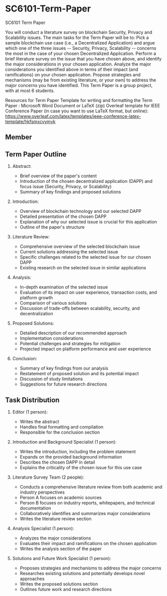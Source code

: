 
# SC6101-Term-Paper

SC6101 Term Paper

You will conduct a literature survey on blockchain Security, Privacy and Scalability issues. The main tasks for the Term Paper will be to:
Pick a sample blockchain use case (i.e., a Decentralized Application) and argue which one of the three issues -- Security, Privacy, Scalability -- concerns the most in the case of your chosen Decentralized Application.
Perform a brief literature survey on the issue that you have chosen above, and identify the major considerations in your chosen application.
Analyze the major considerations you identified above in terms of their impact (and ramifications) on your chosen application.
Propose strategies and mechanisms (may be from existing literature, or your own) to address the major concerns you have identified.
This Term Paper is a group project, with at most 6 students.

Resources for Term Paper
Template for writing and formatting the Term Paper : Microsoft Word Document or LaTeX (zip)
Overleaf template for IEEE Conference Paper (in case you want to use LaTeX format, but online):
https://www.overleaf.com/latex/templates/ieee-conference-latex-template/hkfsmxcvymyk

## Member

## Term Paper Outline

1. Abstract:
   - Brief overview of the paper's content
   - Introduction of the chosen decentralized application (DAPP) and focus issue (Security, Privacy, or Scalability)
   - Summary of key findings and proposed solutions

2. Introduction:
   - Overview of blockchain technology and our selected DAPP
   - Detailed presentation of the chosen DAPP
   - Explanation of why our selected issue is crucial for this application
   - Outline of the paper's structure

3. Literature Review:
   - Comprehensive overview of the selected blockchain issue
   - Current solutions addressing the selected issue
   - Specific challenges related to the selected issue for our chosen DAPP
   - Existing research on the selected issue in similar applications

4. Analysis:
   - In-depth examination of the selected issue
   - Evaluation of its impact on user experience, transaction costs, and platform growth
   - Comparison of various solutions
   - Discussion of trade-offs between scalability, security, and decentralization

5. Proposed Solutions:
   - Detailed description of our recommended approach
   - Implementation considerations
   - Potential challenges and strategies for mitigation
   - Projected impact on platform performance and user experience

6. Conclusion:
   - Summary of key findings from our analysis
   - Restatement of proposed solution and its potential impact
   - Discussion of study limitations
   - Suggestions for future research directions

## Task Distribution

1. Editor (1 person):
   - Writes the abstract
   - Handles final formatting and compilation
   - Responsible for the conclusion section

2. Introduction and Background Specialist (1 person):
   - Writes the introduction, including the problem statement
   - Expands on the provided background information
   - Describes the chosen DAPP in detail
   - Explains the criticality of the chosen issue for this use case

3. Literature Survey Team (2 people):
   - Conducts a comprehensive literature review from both academic and industry perspectives
   - Person A focuses on academic sources
   - Person B focuses on industry reports, whitepapers, and technical documentation
   - Collaboratively identifies and summarizes major considerations
   - Writes the literature review section

4. Analysis Specialist (1 person):
   - Analyzes the major considerations
   - Evaluates their impact and ramifications on the chosen application
   - Writes the analysis section of the paper

5. Solutions and Future Work Specialist (1 person):
   - Proposes strategies and mechanisms to address the major concerns
   - Researches existing solutions and potentially develops novel approaches
   - Writes the proposed solutions section
   - Outlines future work and research directions
